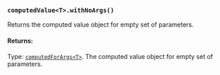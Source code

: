 ### `computedValue<T>.withNoArgs()`
Returns the computed value object for empty set of parameters.

#### Returns:
Type: [`computedForArgs<T>`](../computedForArgs.md).
The computed value object for empty set of parameters.